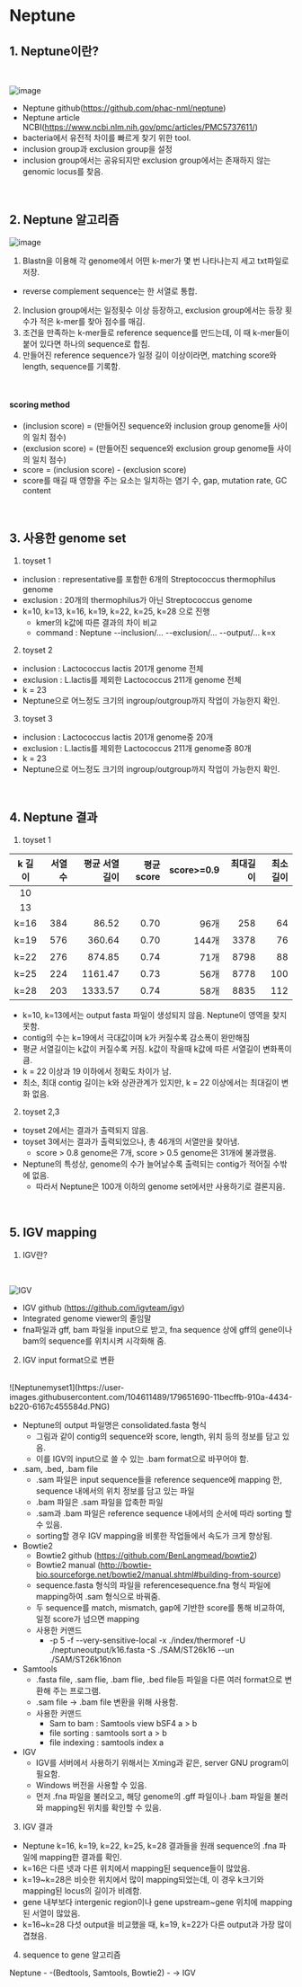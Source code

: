 Neptune
========
## 1. Neptune이란?
<br/>

![image](https://user-images.githubusercontent.com/104611489/179478062-5d99e63c-69a8-4e75-a6de-fc0a599fc989.png)
<br/>

  - Neptune github(https://github.com/phac-nml/neptune)
  - Neptune article NCBI(https://www.ncbi.nlm.nih.gov/pmc/articles/PMC5737611/)
  - bacteria에서 유전적 차이를 빠르게 찾기 위한 tool.
  - inclusion group과 exclusion group을 설정
  - inclusion group에서는 공유되지만 exclusion group에서는 존재하지 않는 genomic locus를 찾음.
<br/>

## 2. Neptune 알고리즘

![image](https://user-images.githubusercontent.com/104611489/179479234-e00be085-3106-4671-a51d-dee42e14ccb3.png)
<br/>

  1) Blastn을 이용해 각 genome에서 어떤 k-mer가 몇 번 나타나는지 세고 txt파일로 저장.
  - reverse complement sequence는 한 서열로 통합.
  2) Inclusion group에서는 일정횟수 이상 등장하고, exclusion group에서는 등장 횟수가 적은 k-mer를 찾아 점수를 매김.
  3) 조건을 만족하는 k-mer들로 reference sequence를 만드는데, 이 때 k-mer들이 붙어 있다면 하나의 sequence로 합침.
  4) 만들어진 reference sequence가 일정 길이 이상이라면, matching score와 length, sequence를 기록함.
<br/>

#### scoring method
  - (inclusion score) = (만들어진 sequence와 inclusion group genome들 사이의 일치 점수)
  - (exclusion score) = (만들어진 sequence와 exclusion group genome들 사이의 일치 점수)
  - score = (inclusion score) - (exclusion score)
  - score를 매길 때 영향을 주는 요소는 일치하는 염기 수, gap, mutation rate, GC content
<br/>

## 3. 사용한 genome set
1) toyset 1
    
  - inclusion : representative를 포함한 6개의 Streptococcus thermophilus genome
  - exclusion : 20개의 thermophilus가 아닌 Streptococcus genome
  - k=10, k=13, k=16, k=19, k=22, k=25, k=28 으로 진행
    - kmer의 k값에 따른 결과의 차이 비교
    - command : Neptune --inclusion/... --exclusion/... --output/... k=x
  
2) toyset 2
    
  - inclusion : Lactococcus lactis 201개 genome 전체
  - exclusion : L.lactis를 제외한 Lactococcus 211개 genome 전체
  - k = 23
  - Neptune으로 어느정도 크기의 ingroup/outgroup까지 작업이 가능한지 확인.

3) toyset 3

  - inclusion : Lactococcus lactis 201개 genome중 20개
  - exclusion : L.lactis를 제외한 Lactococcus 211개 genome중 80개
  - k = 23
  - Neptune으로 어느정도 크기의 ingroup/outgroup까지 작업이 가능한지 확인.
  <br/>
  
## 4. Neptune 결과
  
1) toyset 1
  
  |k 길이|서열 수|평균 서열길이|평균 score|score>=0.9|최대길이|최소길이|
  |:----:|------:|-----------:|--------:|---------:|--------:|-------:|
  |10|
  |13|
  |k=16|384|86.52|0.70|96개|258|64|
  |k=19|576|360.64|0.70|144개|3378|76|
  |k=22|276|874.85|0.74|71개|8798|88|
  |k=25|224|1161.47|0.73|56개|8778|100|
  |k=28|203|1333.57|0.74|58개|8835|112|
    
  - k=10, k=13에서는 output fasta 파일이 생성되지 않음. Neptune이 영역을 찾지 못함.
  - contig의 수는 k=19에서 극대값이며 k가 커질수록 감소폭이 완만해짐
  - 평균 서열길이는 k값이 커질수록 커짐. k값이 작을때 k값에 따른 서열길이 변화폭이 큼.
  - k = 22 이상과 19 이하에서 정확도 차이가 남.
  - 최소, 최대 contig 길이는 k와 상관관계가 있지만, k = 22 이상에서는 최대길이 변화 없음.
  
2) toyset 2,3
    
  - toyset 2에서는 결과가 출력되지 않음.
  - toyset 3에서는 결과가 출력되었으나, 총 46개의 서열만을 찾아냄.
    - score > 0.8 genome은 7개, score > 0.5 genome은 31개에 불과했음.
  - Neptune의 특성상, genome의 수가 늘어날수록 출력되는 contig가 적어질 수밖에 없음.
    - 따라서 Neptune은 100개 이하의 genome set에서만 사용하기로 결론지음.
<br/>


## 5. IGV mapping

1) IGV란?
<br/>

![IGV](https://user-images.githubusercontent.com/104611489/179492527-7ec036fa-8486-4b55-abc5-65be1fdeda5b.jpg)
<br/>
  
  - IGV github (https://github.com/igvteam/igv)
  - Integrated genome viewer의 줄임말
  - fna파일과 gff, bam 파일을 input으로 받고, fna sequence 상에 gff의 gene이나 bam의 sequence를 위치시켜 시각화해 줌.
  
2) IGV input format으로 변환
  <br/>
  ![Neptunemyset1](https://user-images.githubusercontent.com/104611489/179651690-11becffb-910a-4434-b220-6167c455584d.PNG)

  
  <br/>
  
  - Neptune의 output 파일명은 consolidated.fasta 형식
    - 그림과 같이 contig의 sequence와 score, length, 위치 등의 정보를 담고 있음.
    - 이를 IGV의 input으로 쓸 수 있는 .bam format으로 바꾸어야 함.
  - .sam, .bed, .bam file
    - .sam 파일은 input sequence들을 reference sequence에 mapping 한, sequence 내에서의 위치 정보를 담고 있는 파일
    - .bam 파일은 .sam 파일을 압축한 파일
    - .sam과 .bam 파일은 reference sequence 내에서의 순서에 따라 sorting 할 수 있음.
    - sorting할 경우 IGV mapping을 비롯한 작업들에서 속도가 크게 향상됨.
  - Bowtie2
    - Bowtie2 github (https://github.com/BenLangmead/bowtie2)
    - Bowtie2 manual (http://bowtie-bio.sourceforge.net/bowtie2/manual.shtml#building-from-source)
    - sequence.fasta 형식의 파일을 referencesequence.fna 형식 파일에 mapping하여 .sam 형식으로 바꿔줌.
    - 두 sequence를 match, mismatch, gap에 기반한 score를 통해 비교하여, 일정 score가 넘으면 mapping
    - 사용한 커맨드
      - -p 5 -f --very-sensitive-local -x ./index/thermoref -U ./neptuneoutput/k16.fasta -S ./SAM/ST26k16 --un ./SAM/ST26k16non
  - Samtools
    - .fasta file, .sam flie, .bam flie, .bed file등 파일을 다른 여러 format으로 변환해 주는 프로그램.
    - .sam file -> .bam file 변환을 위해 사용함.
    - 사용한 커맨드
      - Sam to bam : Samtools view bSF4 a > b
      - file sorting : samtools sort a > b
      - file indexing : samtools index a
  - IGV
    - IGV를 서버에서 사용하기 위해서는 Xming과 같은, server GNU program이 필요함.
    - Windows 버전을 사용할 수 있음.
    - 먼저 .fna 파일을 불러오고, 해당 genome의 .gff 파일이나 .bam 파일을 불러와 mapping된 위치를 확인할 수 있음.

3) IGV 결과
  
  - Neptune k=16, k=19, k=22, k=25, k=28 결과들을 원래 sequence의 .fna 파일에 mapping한 결과를 확인.
  - k=16은 다른 넷과 다른 위치에서 mapping된 sequence들이 많았음.
  - k=19~k=28은 비슷한 위치에서 많이 mapping되었는데, 이 경우 k크기와 mapping된 locus의 길이가 비례함.
  - gene 내부보다 intergenic region이나 gene upstream~gene 위치에 mapping된 서열이 많았음.
  - k=16~k=28 다섯 output을 비교했을 때, k=19, k=22가 다른 output과 가장 많이 겹쳤음.

4) sequence to gene 알고리즘


Neptune - -(Bedtools, Samtools, Bowtie2) - -> IGV

